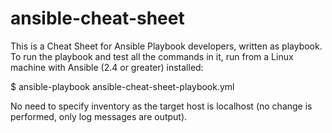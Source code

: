 # ansible-cheat-sheet
This is a Cheat Sheet for Ansible Playbook developers, written as playbook.
To run the playbook and test all the commands in it, run from a Linux machine with Ansible (2.4 or greater) installed:

$ ansible-playbook ansible-cheat-sheet-playbook.yml

No need to specify inventory as the target host is localhost (no change is performed, only log messages are output).

